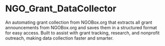 # NGO_Grant_DataCollector
An automating grant collection from NGOBox.org that extracts all grant announcements from NGOBox.org and saves them in a structured format for easy access. Built to assist with grant tracking, research, and nonprofit outreach, making data collection faster and smarter.
